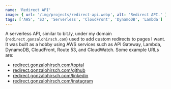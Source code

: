 ```yaml
---
name: 'Redirect API'
image: { url: '/img/projects/redirect-api.webp', alt: 'Redirect API.' }
tags: ['AWS', 'S3', 'Serverless', 'CloudFront', 'DynamoDB', 'Lambda']
---
```


A serverless API, similar to bit.ly, under my domain (`redirect.gonzalohirsch.com`) used to add custom redirects to pages I want. It was built as a hobby using AWS services such as API Gateway, Lambda, DynamoDB, CloudFront, Route 53, and CloudWatch. Some example URLs are:

- [redirect.gonzalohirsch.com/toptal](https://redirect.gonzalohirsch.com/toptal)
- [redirect.gonzalohirsch.com/github](https://redirect.gonzalohirsch.com/github)
- [redirect.gonzalohirsch.com/linkedin](https://redirect.gonzalohirsch.com/linkedin)
- [redirect.gonzalohirsch.com/instagram](https://redirect.gonzalohirsch.com/instagram)
